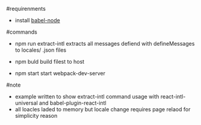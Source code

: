 
#requirenments
 -  install [babel-node](https://babeljs.io/docs/usage/cli/)
 
 
 #commands 
 - npm run extract-intl 
 extracts all messages defiend with defineMessages to locales/ .json files
 
 - npm buld 
 build filest to host
 
 - npm start 
 start webpack-dev-server
 
 
 
 #note
 - example written to show extract-intl command  usage with react-intl-universal and babel-plugin-react-intl
 - all loacles laded to memory but locale change requires page relaod for simplicity reason